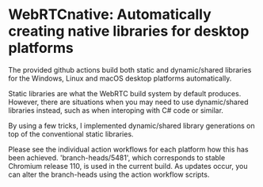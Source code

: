 # WebRTCnative: Automatically creating native libraries for desktop platforms

The provided github actions build both static and dynamic/shared libraries for the Windows, Linux and macOS desktop platforms automatically.

Static libraries are what the WebRTC build system by default produces. However, there are situations when you may need to use dynamic/shared libraries instead, such as when interoping with C# code or similar.

By using a few tricks, I implemented dynamic/shared library generations on top of the conventional static libraries. 

Please see the individual action workflows for each platform how this has been achieved. 'branch-heads/5481', which corresponds to stable Chromium release 110, is used in the current build. As updates occur, you can alter the branch-heads using the action workflow scripts.
